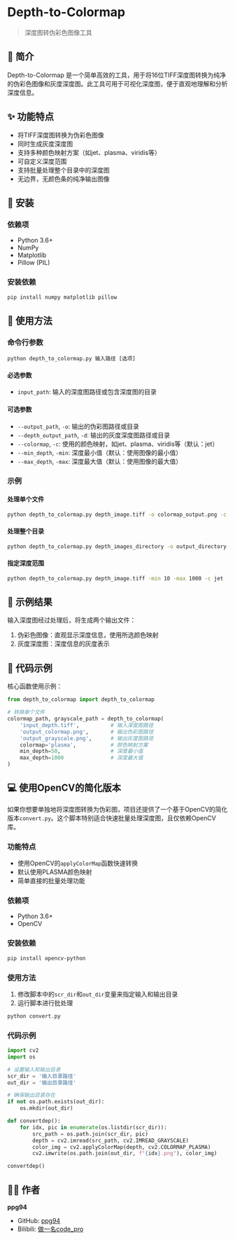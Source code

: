 # Depth-to-Colormap

> 深度图转伪彩色图像工具

## 📝 简介

Depth-to-Colormap 是一个简单高效的工具，用于将16位TIFF深度图转换为纯净的伪彩色图像和灰度深度图。此工具可用于可视化深度图，便于直观地理解和分析深度信息。

## ✨ 功能特点

- 将TIFF深度图转换为伪彩色图像
- 同时生成灰度深度图
- 支持多种颜色映射方案（如jet、plasma、viridis等）
- 可自定义深度范围
- 支持批量处理整个目录中的深度图
- 无边界，无颜色条的纯净输出图像

## 🔧 安装

### 依赖项

- Python 3.6+
- NumPy
- Matplotlib
- Pillow (PIL)

### 安装依赖

```bash
pip install numpy matplotlib pillow
```

## 📖 使用方法

### 命令行参数

```
python depth_to_colormap.py 输入路径 [选项]
```

#### 必选参数

- `input_path`: 输入的深度图路径或包含深度图的目录

#### 可选参数

- `--output_path`, `-o`: 输出的伪彩图路径或目录
- `--depth_output_path`, `-d`: 输出的灰度深度图路径或目录
- `--colormap`, `-c`: 使用的颜色映射，如jet、plasma、viridis等（默认：jet）
- `--min_depth`, `-min`: 深度最小值（默认：使用图像的最小值）
- `--max_depth`, `-max`: 深度最大值（默认：使用图像的最大值）

### 示例

#### 处理单个文件

```bash
python depth_to_colormap.py depth_image.tiff -o colormap_output.png -c plasma
```

#### 处理整个目录

```bash
python depth_to_colormap.py depth_images_directory -o output_directory -c viridis
```

#### 指定深度范围

```bash
python depth_to_colormap.py depth_image.tiff -min 10 -max 1000 -c jet
```

## 🌟 示例结果

输入深度图经过处理后，将生成两个输出文件：
1. 伪彩色图像：直观显示深度信息，使用所选颜色映射
2. 灰度深度图：深度信息的灰度表示

## 📝 代码示例

核心函数使用示例：

```python
from depth_to_colormap import depth_to_colormap

# 转换单个文件
colormap_path, grayscale_path = depth_to_colormap(
    'input_depth.tiff',          # 输入深度图路径
    'output_colormap.png',       # 输出伪彩图路径
    'output_grayscale.png',      # 输出灰度图路径
    colormap='plasma',           # 颜色映射方案
    min_depth=50,                # 深度最小值
    max_depth=1000               # 深度最大值
)
```

## 💻 使用OpenCV的简化版本

如果你想要单独地将深度图转换为伪彩图，项目还提供了一个基于OpenCV的简化版本`convert.py`。这个脚本特别适合快速批量处理深度图，且仅依赖OpenCV库。

### 功能特点
- 使用OpenCV的`applyColorMap`函数快速转换
- 默认使用PLASMA颜色映射
- 简单直接的批量处理功能

### 依赖项
- Python 3.6+
- OpenCV

### 安装依赖
```bash
pip install opencv-python
```

### 使用方法
1. 修改脚本中的`scr_dir`和`out_dir`变量来指定输入和输出目录
2. 运行脚本进行批处理
```bash
python convert.py
```

### 代码示例
```python
import cv2
import os

# 设置输入和输出目录
scr_dir = '输入目录路径'
out_dir = '输出目录路径'

# 确保输出目录存在
if not os.path.exists(out_dir):
    os.mkdir(out_dir)

def convertdep():
    for idx, pic in enumerate(os.listdir(scr_dir)): 
        src_path = os.path.join(scr_dir, pic) 
        depth = cv2.imread(src_path, cv2.IMREAD_GRAYSCALE)  
        color_img = cv2.applyColorMap(depth, cv2.COLORMAP_PLASMA)
        cv2.imwrite(os.path.join(out_dir, f"{idx}.png"), color_img)

convertdep()
```

## 👨‍💻 作者

**ppg94**
- GitHub: [ppg94](https://github.com/ppg94)
- Bilibili: [做一名code_pro](https://space.bilibili.com/629403768?spm_id_from=333.1007.0.0)
